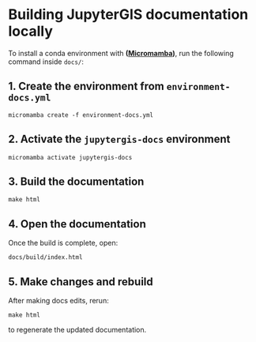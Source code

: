 # Building JupyterGIS documentation locally

To install a conda environment with **([Micromamba](https://mamba.readthedocs.io/en/latest/installation/micromamba-installation.html))**, run the following command inside `docs/`:

## 1. Create the environment from `environment-docs.yml`

```
micromamba create -f environment-docs.yml
```

## 2. Activate the `jupytergis-docs` environment

```
micromamba activate jupytergis-docs
```

## 3. Build the documentation

```
make html
```

## 4. Open the documentation

Once the build is complete, open:

```
docs/build/index.html
```

## 5. Make changes and rebuild

After making docs edits, rerun:

```
make html
```

to regenerate the updated documentation.
